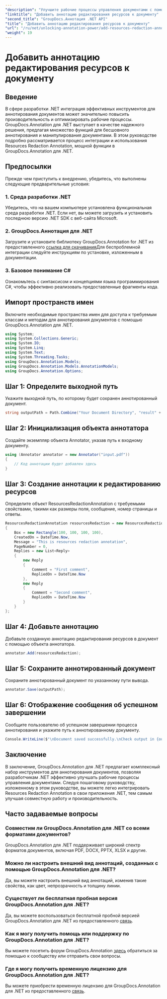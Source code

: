 ```yaml
---
"description": "Улучшите рабочие процессы управления документами с помощью GroupDocs.Annotation для .NET. Бесшовная интеграция Resources Redaction Annotation в ваш .NET для эффективности."
"linktitle": "Добавить аннотацию редактирования ресурсов к документу"
"second_title": "GroupDocs.Аннотация .NET API"
"title": "Добавить аннотацию редактирования ресурсов к документу"
"url": "/ru/net/unlocking-annotation-power/add-resources-redaction-annotation/"
"weight": 19
---
```


# Добавить аннотацию редактирования ресурсов к документу

## Введение
В сфере разработки .NET интеграция эффективных инструментов для аннотирования документов может значительно повысить производительность и оптимизировать рабочие процессы. GroupDocs.Annotation для .NET выступает в качестве надежного решения, предлагая множество функций для бесшовного аннотирования и манипулирования документами. В этом руководстве подробно рассматривается процесс интеграции и использования Resources Redaction Annotation, мощной функции в GroupDocs.Annotation для .NET.
## Предпосылки
Прежде чем приступить к внедрению, убедитесь, что выполнены следующие предварительные условия:
### 1. Среда разработки .NET
Убедитесь, что на вашем компьютере установлена функциональная среда разработки .NET. Если нет, вы можете загрузить и установить последнюю версию .NET SDK с веб-сайта Microsoft.
### 2. GroupDocs.Аннотация для .NET
Загрузите и установите библиотеку GroupDocs.Annotation for .NET из предоставленного [ссылка для скачивания](https://releases.groupdocs.com/annotation/net/)Для беспроблемной интеграции следуйте инструкциям по установке, изложенным в документации.
### 3. Базовое понимание C#
Ознакомьтесь с синтаксисом и концепциями языка программирования C#, чтобы эффективно реализовать предоставленные фрагменты кода.

## Импорт пространств имен
Включите необходимые пространства имен для доступа к требуемым классам и методам для аннотирования документов с помощью GroupDocs.Annotation для .NET.

```csharp
using System;
using System.Collections.Generic;
using System.IO;
using System.Linq;
using System.Text;
using System.Threading.Tasks;
using GroupDocs.Annotation.Models;
using GroupDocs.Annotation.Models.AnnotationModels;
using GroupDocs.Annotation.Options;
```
## Шаг 1: Определите выходной путь
Укажите выходной путь, по которому будет сохранен аннотированный документ.
```csharp
string outputPath = Path.Combine("Your Document Directory", "result" + Path.GetExtension("input.pdf"));
```
## Шаг 2: Инициализация объекта аннотатора
Создайте экземпляр объекта Annotator, указав путь к входному документу.
```csharp
using (Annotator annotator = new Annotator("input.pdf"))
{
    // Код аннотации будет добавлен здесь
}
```
## Шаг 3: Создание аннотации к редактированию ресурсов
Определите объект ResourcesRedactionAnnotation с требуемыми свойствами, такими как размеры поля, сообщение, номер страницы и ответы.
```csharp
ResourcesRedactionAnnotation resourcesRedaction = new ResourcesRedactionAnnotation
{
    Box = new Rectangle(100, 100, 100, 100),
    CreatedOn = DateTime.Now,
    Message = "This is resources redaction annotation",
    PageNumber = 0,
    Replies = new List<Reply>
    {
        new Reply
        {
            Comment = "First comment",
            RepliedOn = DateTime.Now
        },
        new Reply
        {
            Comment = "Second comment",
            RepliedOn = DateTime.Now
        }
    }
};
```
## Шаг 4: Добавьте аннотацию
Добавьте созданную аннотацию редактирования ресурсов в документ с помощью объекта аннотатора.
```csharp
annotator.Add(resourcesRedaction);
```
## Шаг 5: Сохраните аннотированный документ
Сохраните аннотированный документ по указанному пути вывода.
```csharp
annotator.Save(outputPath);
```
## Шаг 6: Отображение сообщения об успешном завершении
Сообщите пользователю об успешном завершении процесса аннотирования и укажите путь к аннотированному документу.
```csharp
Console.WriteLine($"\nDocument saved successfully.\nCheck output in {outputPath}.");
```

## Заключение
В заключение, GroupDocs.Annotation для .NET предлагает комплексный набор инструментов для аннотирования документов, позволяя разработчикам .NET эффективно улучшать рабочие процессы управления документами. Следуя пошаговому руководству, изложенному в этом руководстве, вы можете легко интегрировать Resources Redaction Annotation в свои приложения .NET, тем самым улучшая совместную работу и производительность.
## Часто задаваемые вопросы
### Совместим ли GroupDocs.Annotation для .NET со всеми форматами документов?
GroupDocs.Annotation для .NET поддерживает широкий спектр форматов документов, включая PDF, DOCX, PPTX, XLSX и другие.
### Можно ли настроить внешний вид аннотаций, созданных с помощью GroupDocs.Annotation для .NET?
Да, вы можете настроить внешний вид аннотаций, изменив такие свойства, как цвет, непрозрачность и толщину линии.
### Существует ли бесплатная пробная версия GroupDocs.Annotation для .NET?
Да, вы можете воспользоваться бесплатной пробной версией GroupDocs.Annotation для .NET из предоставленного [связь](https://releases.groupdocs.com/).
### Как я могу получить помощь или поддержку по GroupDocs.Annotation для .NET?
Вы можете посетить форум GroupDocs.Annotation [здесь](https://forum.groupdocs.com/c/annotation/10) обратиться за помощью к сообществу или отправить свои вопросы.
### Где я могу получить временную лицензию для GroupDocs.Annotation для .NET?
Вы можете приобрести временную лицензию для GroupDocs.Annotation для .NET из предоставленного [связь](https://purchase.groupdocs.com/temporary-license/).